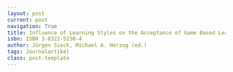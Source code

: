 ```yaml
---
layout: post
current: post
navigation: True
title: Influence of Learning Styles on the Acceptance of Game Based Learning in Higher Education&#58; Experiences with a Role Playing Simulation Game
isbn: ISBN 3-8322-5230-4
author: Jürgen Sieck, Michael A. Herzog (ed.)
tags: Journalartikel
class: post-template
---
```

